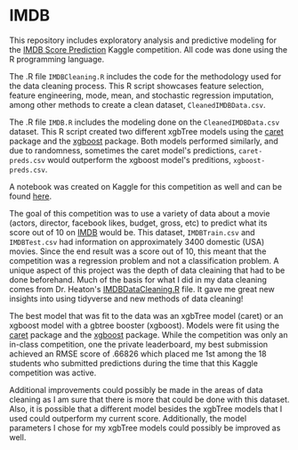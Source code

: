 # IMDB

This repository includes exploratory analysis and predictive modeling for the [IMDB Score Prediction](https://www.kaggle.com/c/imdbusmovies) Kaggle competition. All code was done using the R programming language.

The .R file `IMDBCleaning.R` includes the code for the methodology used for the data cleaning process. This R script showcases feature selection, feature engineering, mode, mean, and stochastic regression imputation, among other methods to create a clean dataset, `CleanedIMDBData.csv`.

The .R file `IMDB.R` includes the modeling done on the `CleanedIMDBData.csv` dataset. This R script created two different xgbTree models using the [caret](https://topepo.github.io/caret/) package and the [xgboost](https://www.rdocumentation.org/packages/xgboost/versions/1.1.1.1) package. Both models performed similarly, and due to randomness, sometimes the caret model's predictions, `caret-preds.csv` would outperform the xgboost model's preditions, `xgboost-preds.csv`.

A notebook was created on Kaggle for this competition as well and can be found [here](https://www.kaggle.com/matt4byu/imdb-score-prediction-analysis-with-caret-xgboost).

The goal of this competition was to use a variety of data about a movie (actors, director, facebook likes, budget, gross, etc) to predict what its score out of 10 on [IMDB](https://www.imdb.com) would be. This dataset, `IMDBTrain.csv` and `IMDBTest.csv` had information on approximately 3400 domestic (USA) movies. Since the end result was a score out of 10, this meant that the competition was a regression problem and not a classification problem. A unique aspect of this project was the depth of data cleaining that had to be done beforehand. Much of the basis for what I did in my data cleaning comes from Dr. Heaton's [IMDBDataCleaning.R](https://github.com/MJHeaton/IMDB/blob/master/IMDBDataCleaning.R) file. It gave me great new insights into using tidyverse and new methods of data cleaning!

The best model that was fit to the data was an xgbTree model (caret) or an xgboost model with a gbtree booster (xgboost). Models were fit using the [caret](https://topepo.github.io/caret/) package and the [xgboost](https://www.rdocumentation.org/packages/xgboost/versions/1.1.1.1) package. While the competition was only an in-class competition, one the private leaderboard, my best submission achieved an RMSE score of .66826 which placed me 1st among the 18 students who submitted predictions during the time that this Kaggle competition was active. 

Additional improvements could possibly be made in the areas of data cleaning as I am sure that there is more that could be done with this dataset. Also, it is possible that a different model besides the xgbTree models that I used could outperform my current score. Additionally, the model parameters I chose for my xgbTree models could possibly be improved as well.
